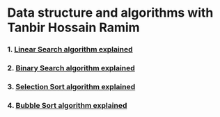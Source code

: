 # Data structure and algorithms with Tanbir Hossain Ramim
### 1. [Linear Search algorithm explained](https://www.youtube.com/watch?v=CBnZVCMkhk0&t=1s)
### 2. [Binary Search algorithm explained](https://www.youtube.com/watch?v=vijevL4WZiU)
### 3. [Selection Sort algorithm explained](https://www.youtube.com/watch?v=n2XmUaKEgp0)
### 4. [Bubble Sort algorithm explained](https://www.youtube.com/watch?v=8kifw28KFyA)

